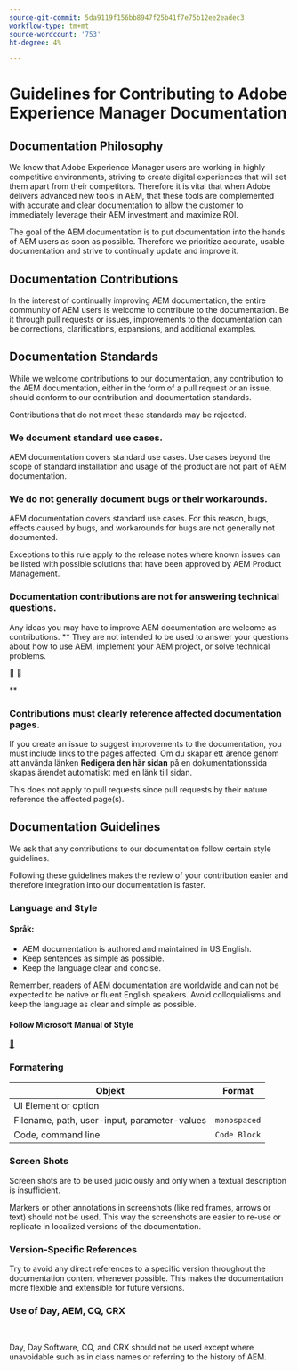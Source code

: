 ```yaml
---
source-git-commit: 5da9119f156bb8947f25b41f7e75b12ee2eadec3
workflow-type: tm+mt
source-wordcount: '753'
ht-degree: 4%

---
```

# Guidelines for Contributing to Adobe Experience Manager Documentation

## Documentation Philosophy

We know that Adobe Experience Manager users are working in highly competitive environments, striving to create digital experiences that will set them apart from their competitors. Therefore it is vital that when Adobe delivers advanced new tools in AEM, that these tools are complemented with accurate and clear documentation to allow the customer to immediately leverage their AEM investment and maximize ROI.

The goal of the AEM documentation is to put documentation into the hands of AEM users as soon as possible. Therefore we prioritize accurate, usable documentation and strive to continually update and improve it.

## Documentation Contributions

In the interest of continually improving AEM documentation, the entire community of AEM users is welcome to contribute to the documentation. Be it through pull requests or issues, improvements to the documentation can be corrections, clarifications, expansions, and additional examples.

## Documentation Standards

While we welcome contributions to our documentation, any contribution to the AEM documentation, either in the form of a pull request or an issue, should conform to our contribution and documentation standards.

Contributions that do not meet these standards may be rejected.

### We document standard use cases.

AEM documentation covers standard use cases. Use cases beyond the scope of standard installation and usage of the product are not part of AEM documentation.

### We do not generally document bugs or their workarounds.

AEM documentation covers standard use cases. For this reason, bugs, effects caused by bugs, and workarounds for bugs are not generally not documented.

Exceptions to this rule apply to the release notes where known issues can be listed with possible solutions that have been approved by AEM Product Management.

### Documentation contributions are not for answering technical questions.

Any ideas you may have to improve AEM documentation are welcome as contributions. ** They are not intended to be used to answer your questions about how to use AEM, implement your AEM project, or solve technical problems.

[&#128279;](https://experienceleague.adobe.com/sv?support-solution=Experience+Manager#home) [&#128279;](https://experienceleaguecommunities.adobe.com/t5/adobe-experience-manager/ct-p/adobe-experience-manager-community)

**&#x200B;**&#x200B;**

### Contributions must clearly reference affected documentation pages.

If you create an issue to suggest improvements to the documentation, you must include links to the pages affected. Om du skapar ett ärende genom att använda länken **Redigera den här sidan** på en dokumentationssida skapas ärendet automatiskt med en länk till sidan.

This does not apply to pull requests since pull requests by their nature reference the affected page(s).

## Documentation Guidelines

We ask that any contributions to our documentation follow certain style guidelines.

Following these guidelines makes the review of your contribution easier and therefore integration into our documentation is faster.

### Language and Style

#### Språk:

* AEM documentation is authored and maintained in US English.
* Keep sentences as simple as possible.
* Keep the language clear and concise.

Remember, readers of AEM documentation are worldwide and can not be expected to be native or fluent English speakers. Avoid colloquialisms and keep the language as clear and simple as possible.

#### Follow Microsoft Manual of Style

[&#128279;](https://docs.microsoft.com/en-us/style-guide/welcome/)

### Formatering

| Objekt | Format |
|---|---|
| UI Element or option | **&#x200B;**&#x200B;|
| Filename, path, user-input, parameter-values | `monospaced` |
| Code, command line | ```Code Block``` |

### Screen Shots

Screen shots are to be used judiciously and only when a textual description is insufficient.

Markers or other annotations in screenshots (like red frames, arrows or text) should not be used. This way the screenshots are easier to re-use or replicate in localized versions of the documentation.

### Version-Specific References

Try to avoid any direct references to a specific version throughout the documentation content whenever possible. This makes the documentation more flexible and extensible for future versions.

### Use of Day, AEM, CQ, CRX

**&#x200B;**&#x200B;**&#x200B;**

Day, Day Software, CQ, and CRX should not be used except where unavoidable such as in class names or referring to the history of AEM.
